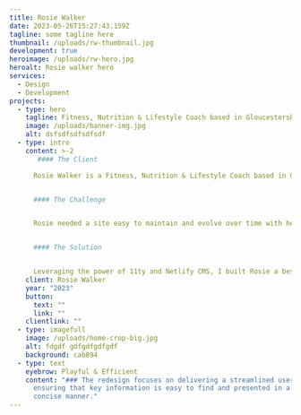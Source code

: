 ```yaml
---
title: Rosie Walker
date: 2023-05-26T15:27:43.159Z
tagline: some tagline here
thumbnail: /uploads/rw-thumbnail.jpg
development: true
heroimage: /uploads/rw-hero.jpg
heroalt: Rosie walker hero
services:
  - Design
  - Development
projects:
  - type: hero
    tagline: Fitness, Nutrition & Lifestyle Coach based in Gloucestershire, UK
    image: /uploads/banner-img.jpg
    alt: dsfsdfsdfsdfsdf
  - type: intro
    content: >-2
       #### The Client

      Rosie Walker is a Fitness, Nutrition & Lifestyle Coach based in Gloucestershire, UK. She helps her clients to reach their health and wellness goals. With over 5 years of experience in the field, Rosie has a proven track record of empowering clients to make lasting changes in their lives.


      #### The Challenge


      Rosie needed a site easy to maintain and evolve over time with her new venture. The most important thing was to provide a means for Rosie to write content to a blog covering any of her three core services. It needed to be fast, efficient and easy-to-use.


      #### The Solution


      Leveraging the power of 11ty and Netlify CMS, I built Rosie a bespoke website with everything she needs to manage her content and provide the user with a great experience.
    client: Rosie Walker
    year: "2023"
    button:
      text: ""
      link: ""
    clientlink: ""
  - type: imagefull
    image: /uploads/home-crop-big.jpg
    alt: fdgdf gdfgdfgdfgdf
    background: cab894
  - type: text
    eyebrow: Playful & Efficient
    content: "### The redesign focuses on delivering a streamlined user experience,
      ensuring that key information is easy to find and presented in a clear and
      concise manner."
---
```

